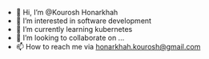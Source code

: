 - 👋 Hi, I’m @Kourosh Honarkhah
- 👀 I’m interested in software development 
- 🌱 I’m currently learning kubernetes 
- 💞️ I’m looking to collaborate on ...
- 📫 How to reach me via honarkhah.kourosh@gmail.com

<!---
honar7/honar7 is a ✨ special ✨ repository because its `README.md` (this file) appears on your GitHub profile.
You can click the Preview link to take a look at your changes.
--->
